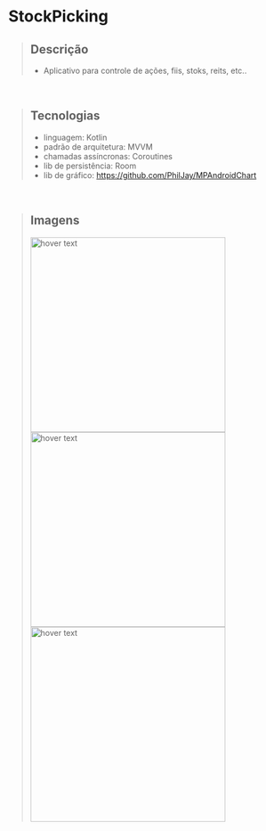 # StockPicking

> ## Descrição
>
> - Aplicativo para controle de ações, fiis, stoks, reits, etc..
> 
<br/>

> ## Tecnologias
>
> - linguagem: Kotlin
> - padrão de arquitetura: MVVM
> - chamadas assíncronas: Coroutines
> - lib de persistência: Room
> - lib de gráfico: https://github.com/PhilJay/MPAndroidChart
> 
<br/>

> ## Imagens
> 
> <p align="start">
> <img src="https://user-images.githubusercontent.com/12566865/112736182-74c16b80-8f2f-11eb-8d5a-206796130757.jpeg" width="350" title="hover text">
> <img src="https://user-images.githubusercontent.com/12566865/112736188-80149700-8f2f-11eb-9f43-0b4bfd672ba4.jpeg" width="350" title="hover text">
> <img src="https://user-images.githubusercontent.com/12566865/117552221-6aab8600-b020-11eb-98be-ded92612d141.png" width="350" title="hover text">
> 
> </p>
> 

